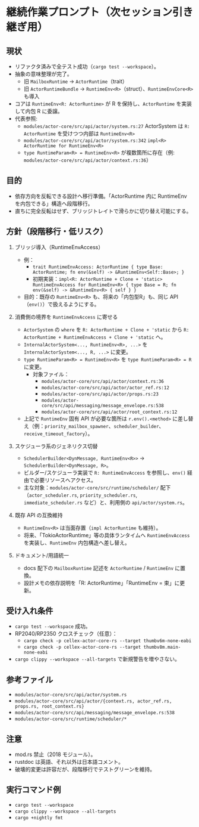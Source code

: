 # 継続作業プロンプト（次セッション引き継ぎ用）

## 現状
- リファクタ済みで全テスト成功（`cargo test --workspace`）。
- 抽象の意味整理が完了。
  - 旧 `MailboxRuntime` → `ActorRuntime`（trait）
  - 旧 `ActorRuntimeBundle` → `RuntimeEnv<R>`（struct）、`RuntimeEnvCore<R>` も導入
- コアは `RuntimeEnv<R: ActorRuntime>` が R を保持し、`ActorRuntime` を実装して内包 R に委譲。
- 代表参照:
  - `modules/actor-core/src/api/actor/system.rs:27` ActorSystem は `R: ActorRuntime` を受けつつ内部は `RuntimeEnv<R>`
  - `modules/actor-core/src/api/actor/system.rs:342` `impl<R> ActorRuntime for RuntimeEnv<R>`
  - `type RuntimeParam<R> = RuntimeEnv<R>` が複数箇所に存在（例: `modules/actor-core/src/api/actor/context.rs:36`）

## 目的
- 依存方向を反転できる設計へ移行準備。「ActorRuntime 内に RuntimeEnv を内包できる」構造へ段階移行。
- 直ちに完全反転はせず、ブリッジトレイトで滑らかに切り替え可能にする。

## 方針（段階移行・低リスク）
1) ブリッジ導入（RuntimeEnvAccess）
   - 例：
     - `trait RuntimeEnvAccess: ActorRuntime { type Base: ActorRuntime; fn env(&self) -> &RuntimeEnv<Self::Base>; }`
     - 初期実装：`impl<R: ActorRuntime + Clone + 'static> RuntimeEnvAccess for RuntimeEnv<R> { type Base = R; fn env(&self) -> &RuntimeEnv<R> { self } }`
   - 目的：既存の `RuntimeEnv<R>` も、将来の「内包型R」も、同じ API（`env()`）で扱えるようにする。

2) 消費側の境界を `RuntimeEnvAccess` に寄せる
   - `ActorSystem` の `where` を `R: ActorRuntime + Clone + 'static` から `R: ActorRuntime + RuntimeEnvAccess + Clone + 'static` へ。
   - `InternalActorSystem<..., RuntimeEnv<R>, ...>` を `InternalActorSystem<..., R, ...>` に変更。
   - `type RuntimeParam<R> = RuntimeEnv<R>` を `type RuntimeParam<R> = R` に変更。
     - 対象ファイル：
       - `modules/actor-core/src/api/actor/context.rs:36`
       - `modules/actor-core/src/api/actor/actor_ref.rs:12`
       - `modules/actor-core/src/api/actor/props.rs:23`
       - `modules/actor-core/src/api/messaging/message_envelope.rs:538`
       - `modules/actor-core/src/api/actor/root_context.rs:12`
   - 上記で `RuntimeEnv` 固有 API が必要な箇所は `r.env().<method>` に差し替え（例：`priority_mailbox_spawner`、`scheduler_builder`、`receive_timeout_factory`）。

3) スケジューラ系のジェネリクス切替
   - `SchedulerBuilder<DynMessage, RuntimeEnv<R>>` → `SchedulerBuilder<DynMessage, R>`。
   - ビルダー/スケジューラ実装で `R: RuntimeEnvAccess` を参照し、`env()` 経由で必要リソースへアクセス。
   - 主な対象：`modules/actor-core/src/runtime/scheduler/` 配下（`actor_scheduler.rs`, `priority_scheduler.rs`, `immediate_scheduler.rs` など）と、利用側の `api/actor/system.rs`。

4) 既存 API の互換維持
   - `RuntimeEnv<R>` は当面存置（`impl ActorRuntime` も維持）。
   - 将来、「TokioActorRuntime」等の具体ランタイムへ `RuntimeEnvAccess` を実装し、`RuntimeEnv` 内包構造へ差し替え。

5) ドキュメント/用語統一
   - docs 配下の `MailboxRuntime` 記述を `ActorRuntime` / `RuntimeEnv` に置換。
   - 設計メモの依存説明を「R: ActorRuntime」「RuntimeEnv<R> = 束」に更新。

## 受け入れ条件
- `cargo test --workspace` 成功。
- RP2040/RP2350 クロスチェック（任意）：
  - `cargo check -p cellex-actor-core-rs --target thumbv6m-none-eabi`
  - `cargo check -p cellex-actor-core-rs --target thumbv8m.main-none-eabi`
- `cargo clippy --workspace --all-targets` で新規警告を増やさない。

## 参考ファイル
- `modules/actor-core/src/api/actor/system.rs`
- `modules/actor-core/src/api/actor/{context.rs, actor_ref.rs, props.rs, root_context.rs}`
- `modules/actor-core/src/api/messaging/message_envelope.rs:538`
- `modules/actor-core/src/runtime/scheduler/*`

## 注意
- mod.rs 禁止（2018 モジュール）。
- rustdoc は英語、それ以外は日本語コメント。
- 破壊的変更は許容だが、段階移行でテストグリーンを維持。

## 実行コマンド例
- `cargo test --workspace`
- `cargo clippy --workspace --all-targets`
- `cargo +nightly fmt`

